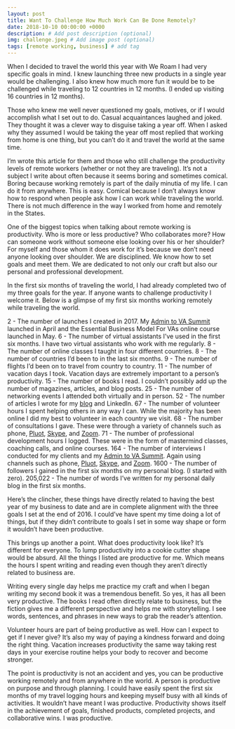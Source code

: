 ```yaml
---
layout: post
title: Want To Challenge How Much Work Can Be Done Remotely?
date: 2018-10-10 00:00:00 +0000
description: # Add post description (optional)
img: challenge.jpeg # Add image post (optional)
tags: [remote working, business] # add tag
---
```


When I decided to travel the world this year with We Roam I had very specific goals in mind. I knew launching three new products in a single year would be challenging. I also knew how much more fun it would be to be challenged while traveling to 12 countries in 12 months. (I ended up visiting 16 countries in 12 months).

Those who knew me well never questioned my goals, motives, or if I would accomplish what I set out to do. Casual acquaintances laughed and joked. They thought it was a clever way to disguise taking a year off.  When I asked why they assumed I would be taking the year off most replied that working from home is one thing, but you can’t do it and travel the world at the same time.

I’m wrote this article for them and those who still challenge the productivity levels of remote workers (whether or not they are traveling). It’s not a subject I write about often because it seems boring and sometimes comical. Boring because working remotely is part of the daily minutia of my life. I can do it from anywhere. This is easy. Comical because I don’t always know how to respond when people ask how I can work while traveling the world. There is not much difference in the way I worked from home and remotely in the States.

One of the biggest topics when talking about remote working is productivity. Who is more or less productive? Who collaborates more? How can someone work without someone else looking over his or her shoulder? For myself and those whom it does work for it’s because we don’t need anyone looking over shoulder. We are disciplined. We know how to set goals and meet them. We are dedicated to not only our craft but also our personal and professional development.

In the first six months of  traveling the world, I had already completed two of my three goals for the year. If anyone wants to challenge productivity I welcome it. Below is a glimpse of my first six months working remotely while traveling the world.

2 - The number of launches I created in 2017. My [Admin to VA Summit](http://www.admintovasummit.com/) launched in April and the Essential Business Model For VAs online course launched in May.
6 - The number of virtual assistants I’ve used in the first six months. I have two virtual assistants who work with me regularly.
8 - The number of online classes I taught in four different countries.
8 - The number of countries I’d been to in the last six months.
9 - The number of flights I’d been on to travel from country to country.
11 - The number of vacation days I took. Vacation days are extremely important to a person’s productivity.
15 - The number of books I read. I couldn’t possibly add up the number of magazines, articles, and blog posts.
25 - The number of networking events I attended both virtually and in person.
52 - The number of articles I wrote for my [blog](http://www.thepva.com/blog) and LinkedIn.
67 - The number of volunteer hours I spent helping others in any way I can. While the majority has been online I did my best to volunteer in each country we visit.
68 - The number of consultations I gave. These were through a variety of channels such as phone, [Pluot](http://www.pluot.co/), [Skype](http://www.skype.com/), and [Zoom](http://www.zoom.us/).
71 - The number of professional development hours I logged. These were in the form of mastermind classes, coaching calls, and online courses.
164 - The number of interviews I conducted for my clients and my [Admin to VA Summit](http://www.admintovasummit.com/). Again using channels such as phone, [Pluot](http://www.pluot.co/), [Skype](http://www.skype.com/), and [Zoom](http://www.zoom.us/).
1600 - The number of followers I gained in the first six months on my personal blog. (I started with zero).
205,022 - The number of words I’ve written for my personal daily blog in the first six months.

Here’s the clincher, these things have directly related to having the best year of my business to date and are in complete alignment with the three goals I set at the end of 2016. I could’ve have spent my time doing a lot of things, but if they didn’t contribute to goals I set in some way shape or form it wouldn’t have been productive.

This brings up another a point. What does productivity look like? It’s different for everyone. To lump productivity into a cookie cutter shape would be absurd. All the things I listed are productive for me. Which means the hours I spent writing and reading even though they aren’t directly related to business are.

Writing every single day helps me practice my craft and when I began writing my second book it was a tremendous benefit. So yes, it has all been very productive. The books I read often directly relate to business, but the fiction gives me a different perspective and helps me with storytelling. I see words, sentences, and phrases in new ways to grab the reader’s attention.

Volunteer hours are part of being productive as well. How can I expect to get if I never give? It’s also my way of paying a kindness forward and doing the right thing. Vacation increases productivity the same way taking rest days in your exercise routine helps your body to recover and become stronger.

The point is productivity is not an accident and yes, you can be productive working remotely and from anywhere in the world. A person is productive on purpose and through planning. I could have easily spent the first six months of my travel logging hours and keeping myself busy with all kinds of activities. It wouldn’t have meant I was productive. Productivity shows itself in the achievement of goals, finished products, completed projects, and collaborative wins. I was productive.
